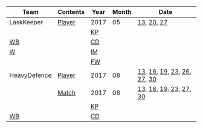 | Team | Contents | Year | Month | Date |
|---|---|---|---|---|
| LaskKeeper| [Player](00_LastKeeper/parsing_player.ipynb) | 2017 | 05 | [13](00_LastKeeper/2017/05/13/player.txt), [20](00_LastKeeper/2017/05/20/player.txt), [27](00_LastKeeper/2017/05/27/player.txt) |
| | | [KP](00_LastKeeper/01_KP_table.md) | | |
| [WB](00_LastKeeper/02_WB_table.md) | | [CD](00_LastKeeper/03_CD_table.md) | | |
| [W](00_LastKeeper/04_W_table.md) | | [IM](00_LastKeeper/05_IM_table.md) | | |
| | | [FW](00_LastKeeper/06_FW_table.md) | | |
| HeavyDefence | [Player](01_Heavy2Defence/parsing_player.ipynb) | 2017 | 08 | [13](01_Heavy2Defence/2017/08/13/player.txt), [16](01_Heavy2Defence/2017/08/16/player.txt), [19](01_Heavy2Defence/2017/08/19/player.txt), [23](01_Heavy2Defence/2017/08/23/player.txt), [26](01_Heavy2Defence/2017/08/26/player.txt), [27](01_Heavy2Defence/2017/08/27/player.txt), [30](01_Heavy2Defence/2017/08/30/player.txt) |
| | [Match](01_Heavy2Defence/parsing_match.ipynb) | 2017 | 08 | [13](01_Heavy2Defence/2017/08/13/match.txt), [16](01_Heavy2Defence/2017/08/16/match.txt), [19](01_Heavy2Defence/2017/08/19/match.txt), [23](01_Heavy2Defence/2017/08/23/match.txt), [27](01_Heavy2Defence/2017/08/27/match.txt), [30](01_Heavy2Defence/2017/08/30/match.txt) |
| | | [KP](01_Heavy2Defence/01_KP_table.md) | | |
| [WB](01_Heavy2Defence/02_WB_table.md) | | [CD](01_Heavy2Defence/03_CD_table.md) | | |
